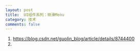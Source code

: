 ```yaml
---
layout: post
title:  UI组件系列：侧滑Menu
category: 技术
comments: false
---
```

 
 
 1. <https://blog.csdn.net/guolin_blog/article/details/8744400>
 2. 
 
 
 
 
 
 
 
 
 
 
 
 
 
 
 
 
 
 
 
 
 
 
 
 
 
 